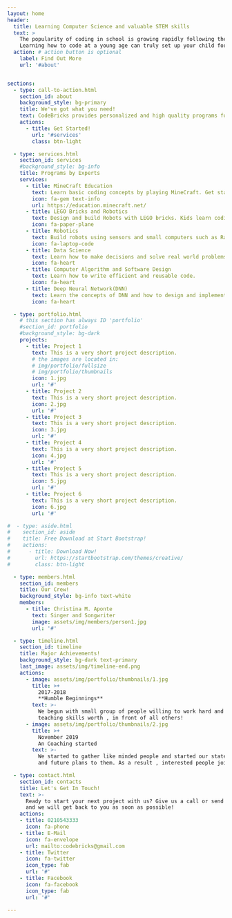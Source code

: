 ```yaml
---
layout: home
header:
  title: Learning Computer Science and valuable STEM skills
  text: >
    The popularity of coding in school is growing rapidly following the jobs trend in industry. 
    Learning how to code at a young age can truly set up your child for a lifetime of success. 
  action: # action button is optional
    label: Find Out More
    url: '#about'


sections:
  - type: call-to-action.html
    section_id: about
    background_style: bg-primary
    title: We've got what you need!
    text: CodeBricks provides personalized and high quality programs for teaching problem solving based on Computer Science. Our programs are developed by Robot AI Reseach Team from University of Auckland.  
    actions:
      - title: Get Started!
        url: '#services'
        class: btn-light

  - type: services.html
    section_id: services
    #background_style: bg-info
    title: Programs by Experts
    services:
      - title: MineCraft Education
        text: Learn basic coding concepts by playing MineCraft. Get started in blocks or text-based coding with Python.
        icon: fa-gem text-info
        url: https://education.minecraft.net/
      - title: LEGO Bricks and Robotics
        text: Design and build Robots with LEGO bricks. Kids learn coding and robot with a favorite building toy. 
        icon: fa-paper-plane
      - title: Robotics
        text: Build robots using sensors and small computers such as Raspberry Pi and Arduino.
        icon: fa-laptop-code
      - title: Data Science
        text: Learn how to make decisions and solve real world problems using measurable data-driven insights.
        icon: fa-heart
      - title: Computer Algorithm and Software Design
        text: Learn how to write efficient and reusable code. 
        icon: fa-heart
      - title: Deep Neural Network(DNN)
        text: Learn the concepts of DNN and how to design and implement your own DNN models.
        icon: fa-heart

  - type: portfolio.html
    # this section has always ID 'portfolio'
    #section_id: portfolio
    #background_style: bg-dark
    projects:
      - title: Project 1
        text: This is a very short project description.
        # the images are located in:
        # img/portfolio/fullsize
        # img/portfolio/thumbnails
        icon: 1.jpg
        url: '#'
      - title: Project 2
        text: This is a very short project description.
        icon: 2.jpg
        url: '#'
      - title: Project 3
        text: This is a very short project description.
        icon: 3.jpg
        url: '#'
      - title: Project 4
        text: This is a very short project description.
        icon: 4.jpg
        url: '#'
      - title: Project 5
        text: This is a very short project description.
        icon: 5.jpg
        url: '#'
      - title: Project 6
        text: This is a very short project description.
        icon: 6.jpg
        url: '#'

#  - type: aside.html
#    section_id: aside
#    title: Free Download at Start Bootstrap!
#    actions:
#      - title: Download Now!
#        url: https://startbootstrap.com/themes/creative/
#        class: btn-light

  - type: members.html
    section_id: members
    title: Our Crew!
    background_style: bg-info text-white
    members:
      - title: Christina M. Aponte
        text: Singer and Songwriter
        image: assets/img/members/person1.jpg
        url: '#'

  - type: timeline.html
    section_id: timeline
    title: Major Achievements!
    background_style: bg-dark text-primary
    last_image: assets/img/timeline-end.png
    actions:
      - image: assets/img/portfolio/thumbnails/1.jpg
        title: >+
          2017-2018
          **Humble Beginnings**
        text: >-
          We begun with small group of people willing to work hard and make our
          teaching skills worth , in front of all others!
      - image: assets/img/portfolio/thumbnails/2.jpg
        title: >+
          November 2019
          An Coaching started
        text: >-
          We started to gather like minded people and started our stategies
          and future plans to them. As a result , interested people joined us!

  - type: contact.html
    section_id: contacts
    title: Let's Get In Touch!
    text: >-
      Ready to start your next project with us? Give us a call or send us an email
      and we will get back to you as soon as possible!
    actions:
    - title: 0210543333
      icon: fa-phone
    - title: E-Mail
      icon: fa-envelope
      url: mailto:codebricks@gmail.com
    - title: Twitter
      icon: fa-twitter
      icon_type: fab
      url: '#'
    - title: Facebook
      icon: fa-facebook
      icon_type: fab
      url: '#'

---
```

